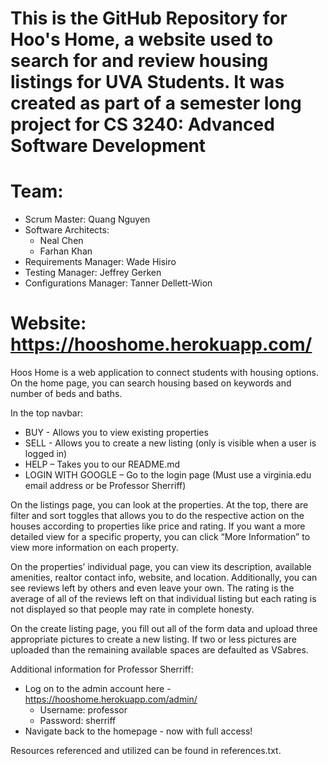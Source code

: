 # This is the GitHub Repository for Hoo's Home, a website used to search for and review housing listings for UVA Students. It was created as part of a semester long project for CS 3240: Advanced Software Development

# Team:
* Scrum Master: Quang Nguyen
* Software Architects:
    * Neal Chen
    * Farhan Khan
* Requirements Manager: Wade Hisiro
* Testing Manager: Jeffrey Gerken
* Configurations Manager: Tanner Dellett-Wion

# Website: https://hooshome.herokuapp.com/

Hoos Home is a web application to connect students with housing options. On the home page, you can search housing based on keywords and number of beds and baths. 

In the top navbar:
* BUY - Allows you to view existing properties
* SELL - Allows you to create a new listing (only is visible when a user is logged in)
* HELP – Takes you to our README.md
* LOGIN WITH GOOGLE – Go to the login page (Must use a virginia.edu email address or be Professor Sherriff)

On the listings page, you can look at the properties. At the top, there are filter and sort toggles that allows you to do the respective action on the houses according to properties like price and rating. If you want a more detailed view for a specific property, you can click “More Information” to view more information on each property.

On the properties’ individual page, you can view its description, available amenities, realtor contact info, website, and location. Additionally, you can see reviews left by others and even leave your own. The rating is the average of all of the reviews left on that individual listing but each rating is not displayed so that people may rate in complete honesty. 

On the create listing page, you fill out all of the form data and upload three appropriate pictures to create a new listing. If two or less pictures are uploaded than the remaining available spaces are defaulted as VSabres.

Additional information for Professor Sherriff:
* Log on to the admin account here - https://hooshome.herokuapp.com/admin/
   * Username: professor
   * Password: sherriff
* Navigate back to the homepage - now with full access!

Resources referenced and utilized can be found in references.txt.
